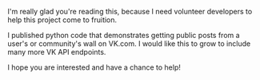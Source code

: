 I'm really glad you're reading this, because I need volunteer developers to help this project come to fruition.

I published python code that demonstrates getting public posts from a user's or community's wall on VK.com. I would like this to grow to include many more VK API endpoints. 

I hope you are interested and have a chance to help!
